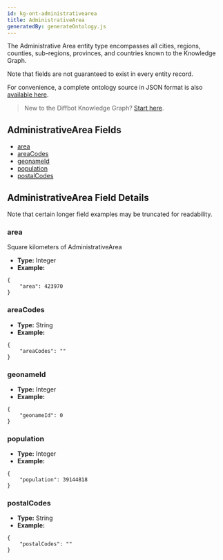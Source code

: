 ```yaml
---
id: kg-ont-administrativearea
title: AdministrativeArea
generatedBy: generateOntology.js
---
```


The Administrative Area entity type encompasses all cities, regions, counties, sub-regions, provinces, and countries known to the Knowledge Graph. 

Note that fields are not guaranteed to exist in every entity record.

For convenience, a complete ontology source in JSON format is also [available here](https://kg.diffbot.com/kg/ontology).

>New to the Diffbot Knowledge Graph? [Start here](dql-quickstart).

## AdministrativeArea Fields
* [area](#area) 
* [areaCodes](#areacodes) 
* [geonameId](#geonameid) 
* [population](#population) 
* [postalCodes](#postalcodes) 

## AdministrativeArea Field Details
Note that certain longer field examples may be truncated for readability.

### area
  Square kilometers of AdministrativeArea
* **Type:** Integer
* **Example:**
```
{
	"area": 423970
}
```
### areaCodes
  
* **Type:** String
* **Example:**
```
{
	"areaCodes": ""
}
```
### geonameId
  
* **Type:** Integer
* **Example:**
```
{
	"geonameId": 0
}
```
### population
  
* **Type:** Integer
* **Example:**
```
{
	"population": 39144818
}
```
### postalCodes
  
* **Type:** String
* **Example:**
```
{
	"postalCodes": ""
}
```
